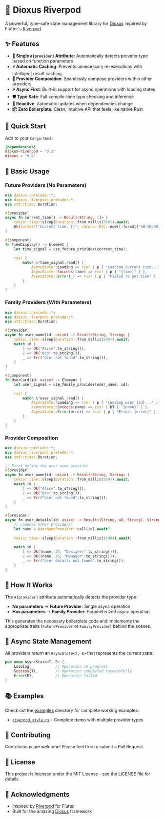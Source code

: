 # 🚀 Dioxus Riverpod

A powerful, type-safe state management library for [Dioxus](https://dioxuslabs.com/) inspired by Flutter's [Riverpod](https://riverpod.dev/). 

## ✨ Features

- **🎯 Single `#[provider]` Attribute**: Automatically detects provider type based on function parameters
- **⚡ Automatic Caching**: Prevents unnecessary re-executions with intelligent result caching
- **🔗 Provider Composition**: Seamlessly compose providers within other providers
- **⚡ Async First**: Built-in support for async operations with loading states
- **🛡️ Type Safe**: Full compile-time type checking and inference
- **🔄 Reactive**: Automatic updates when dependencies change
- **📦 Zero Boilerplate**: Clean, intuitive API that feels like native Rust

## 🚀 Quick Start

Add to your `Cargo.toml`:

```toml
[dependencies]
dioxus-riverpod = "0.1"
dioxus = "0.6"
```

## 📖 Basic Usage

### Future Providers (No Parameters)

```rust
use dioxus::prelude::*;
use dioxus_riverpod::prelude::*;
use std::time::Duration;

#[provider]
async fn current_time() -> Result<String, ()> {
    tokio::time::sleep(Duration::from_millis(500)).await;
    Ok(format!("Current time: {}", chrono::Utc::now().format("%H:%M:%S")))
}

#[component]
fn TimeDisplay() -> Element {
    let time_signal = use_future_provider(current_time);
    
    rsx! {
        match &*time_signal.read() {
            AsyncState::Loading => rsx! { p { "Loading current time..." } },
            AsyncState::Success(time) => rsx! { p { "{time}" } },
            AsyncState::Error(_) => rsx! { p { "Failed to get time" } },
        }
    }
}
```

### Family Providers (With Parameters)

```rust
use dioxus::prelude::*;
use dioxus_riverpod::prelude::*;
use std::time::Duration;

#[provider]
async fn user_name(id: usize) -> Result<String, String> {
    tokio::time::sleep(Duration::from_millis(500)).await;
    match id {
        1 => Ok("Alice".to_string()),
        2 => Ok("Bob".to_string()),
        _ => Err("User not found".to_string()),
    }
}

#[component]
fn UserCard(id: usize) -> Element {
    let user_signal = use_family_provider(user_name, id);
    
    rsx! {
        match &*user_signal.read() {
            AsyncState::Loading => rsx! { p { "Loading user {id}..." } },
            AsyncState::Success(name) => rsx! { h3 { "{name}" } },
            AsyncState::Error(error) => rsx! { p { "Error: {error}" } },
        }
    }
}
```

### Provider Composition

```rust
use dioxus::prelude::*;
use dioxus_riverpod::prelude::*;
use std::time::Duration;

// First define the user_name provider
#[provider]
async fn user_name(id: usize) -> Result<String, String> {
    tokio::time::sleep(Duration::from_millis(500)).await;
    match id {
        1 => Ok("Alice".to_string()),
        2 => Ok("Bob".to_string()),
        _ => Err("User not found".to_string()),
    }
}

#[provider]
async fn user_details(id: usize) -> Result<(String, u8, String), String> {
    // Compose other providers!
    let name = UserNameProvider::call(id).await?;
    
    tokio::time::sleep(Duration::from_millis(1000)).await;
    
    match id {
        1 => Ok((name, 25, "Designer".to_string())),
        2 => Ok((name, 35, "Manager".to_string())),
        _ => Err("User details not found".to_string()),
    }
}
```

## 🎯 How It Works

The `#[provider]` attribute automatically detects the provider type:

- **No parameters** → **Future Provider**: Single async operation
- **Has parameters** → **Family Provider**: Parameterized async operation

This generates the necessary boilerplate code and implements the appropriate traits (`FutureProvider` or `FamilyProvider`) behind the scenes.

## 🔄 Async State Management

All providers return an `AsyncState<T, E>` that represents the current state:

```rust
pub enum AsyncState<T, E> {
    Loading,           // Operation in progress
    Success(T),        // Operation completed successfully
    Error(E),          // Operation failed
}
```

## 📚 Examples

Check out the [examples](./examples) directory for complete working examples:

- [`riverpod_style.rs`](./examples/riverpod_style.rs) - Complete demo with multiple provider types

## 🤝 Contributing

Contributions are welcome! Please feel free to submit a Pull Request.

## 📄 License

This project is licensed under the MIT License - see the LICENSE file for details.

## 🙏 Acknowledgments

- Inspired by [Riverpod](https://riverpod.dev/) for Flutter
- Built for the amazing [Dioxus](https://dioxuslabs.com/) framework